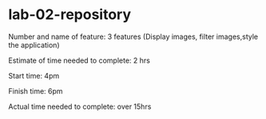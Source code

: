 # lab-02-repository

Number and name of feature: 3 features (Display images, filter images,style the application)

Estimate of time needed to complete: 2 hrs

Start time: 4pm

Finish time: 6pm

Actual time needed to complete: over 15hrs

